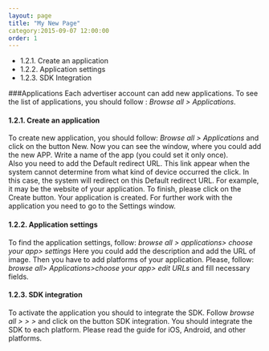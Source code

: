 ```yaml
---
layout: page
title: "My New Page"
category:2015-09-07 12:00:00
order: 1
---
```

* 1.2.1.	Create an application
* 1.2.2.	Application settings
* 1.2.3.	SDK Integration

###Applications
Each advertiser account can add new applications. To see the list of applications, you should follow : *Browse all > Applications*. 

#### 1.2.1. Create an application
To create new application, you should follow: *Browse all > Applications* and click on the button New.
Now you can see the window, where you could add the new APP. Write a name of the app (you could set it only once).  
Also you need to add the Default redirect URL. This link appear when the system cannot determine from what kind of device occurred the click. In this case, the system will redirect on this Default redirect URL. For example, it may be the website of your application.
To finish, please click on the Create button.
Your application is created. For further work with the application you need to go to the Settings window.

#### 1.2.2. Application settings
To find the application settings, follow: *browse all > applications> choose your app> settings*
Here you could add the description and add the URL of image.
Then you have to add platforms of your application. Please, follow: *browse all> Applications>choose your app> edit URLs* and fill necessary fields. 

#### 1.2.3. SDK integration
To activate the application you should to integrate the SDK. Follow *browse all > > >* and click on the button SDK integration. You should integrate the SDK to each platform.
Please read the guide for iOS, Android, and other platforms.

